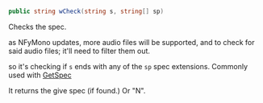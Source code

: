 ```cs

public string wCheck(string s, string[] sp)

```

Checks the spec.

as NFyMono updates, more audio files will be supported, and to check for said audio files; it'll need to filter them out.

so it's checking if `s` ends with any of the `sp` spec extensions. Commonly used with [GetSpec](./GetSpec)

It returns the give spec (if found.) Or "N".